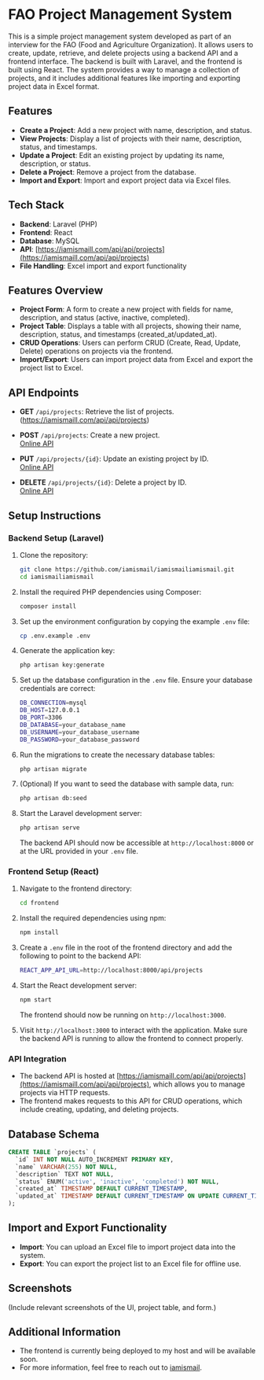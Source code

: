 
# FAO Project Management System

This is a simple project management system developed as part of an interview for the FAO (Food and Agriculture Organization). It allows users to create, update, retrieve, and delete projects using a backend API and a frontend interface. The backend is built with Laravel, and the frontend is built using React. The system provides a way to manage a collection of projects, and it includes additional features like importing and exporting project data in Excel format.

## Features

- **Create a Project**: Add a new project with name, description, and status.
- **View Projects**: Display a list of projects with their name, description, status, and timestamps.
- **Update a Project**: Edit an existing project by updating its name, description, or status.
- **Delete a Project**: Remove a project from the database.
- **Import and Export**: Import and export project data via Excel files.

## Tech Stack

- **Backend**: Laravel (PHP)
- **Frontend**: React
- **Database**: MySQL
- **API**: [https://iamismaill.com/api/api/projects](https://iamismaill.com/api/api/projects)
- **File Handling**: Excel import and export functionality

## Features Overview

- **Project Form**: A form to create a new project with fields for name, description, and status (active, inactive, completed).
- **Project Table**: Displays a table with all projects, showing their name, description, status, and timestamps (created_at/updated_at).
- **CRUD Operations**: Users can perform CRUD (Create, Read, Update, Delete) operations on projects via the frontend.
- **Import/Export**: Users can import project data from Excel and export the project list to Excel.

## API Endpoints

- **GET** `/api/projects`: Retrieve the list of projects.   (https://iamismaill.com/api/api/projects)

- **POST** `/api/projects`: Create a new project.  
  [Online API](https://iamismaill.com/api/api/projects)

- **PUT** `/api/projects/{id}`: Update an existing project by ID.  
  [Online API](https://iamismaill.com/api/api/projects/{id})

- **DELETE** `/api/projects/{id}`: Delete a project by ID.  
  [Online API](https://iamismaill.com/api/api/projects/{id})

## Setup Instructions

### Backend Setup (Laravel)

1. Clone the repository:
   ```bash
   git clone https://github.com/iamismail/iamismailiamismail.git
   cd iamismailiamismail
   ```

2. Install the required PHP dependencies using Composer:
   ```bash
   composer install
   ```

3. Set up the environment configuration by copying the example `.env` file:
   ```bash
   cp .env.example .env
   ```

4. Generate the application key:
   ```bash
   php artisan key:generate
   ```

5. Set up the database configuration in the `.env` file. Ensure your database credentials are correct:
   ```bash
   DB_CONNECTION=mysql
   DB_HOST=127.0.0.1
   DB_PORT=3306
   DB_DATABASE=your_database_name
   DB_USERNAME=your_database_username
   DB_PASSWORD=your_database_password
   ```

6. Run the migrations to create the necessary database tables:
   ```bash
   php artisan migrate
   ```

7. (Optional) If you want to seed the database with sample data, run:
   ```bash
   php artisan db:seed
   ```

8. Start the Laravel development server:
   ```bash
   php artisan serve
   ```

   The backend API should now be accessible at `http://localhost:8000` or at the URL provided in your `.env` file.

### Frontend Setup (React)

1. Navigate to the frontend directory:
   ```bash
   cd frontend
   ```

2. Install the required dependencies using npm:
   ```bash
   npm install
   ```

3. Create a `.env` file in the root of the frontend directory and add the following to point to the backend API:
   ```bash
   REACT_APP_API_URL=http://localhost:8000/api/projects
   ```

4. Start the React development server:
   ```bash
   npm start
   ```

   The frontend should now be running on `http://localhost:3000`.

5. Visit `http://localhost:3000` to interact with the application. Make sure the backend API is running to allow the frontend to connect properly.

### API Integration

- The backend API is hosted at [https://iamismaill.com/api/api/projects](https://iamismaill.com/api/api/projects), which allows you to manage projects via HTTP requests.
- The frontend makes requests to this API for CRUD operations, which include creating, updating, and deleting projects.

## Database Schema

```sql
CREATE TABLE `projects` (
  `id` INT NOT NULL AUTO_INCREMENT PRIMARY KEY,
  `name` VARCHAR(255) NOT NULL,
  `description` TEXT NOT NULL,
  `status` ENUM('active', 'inactive', 'completed') NOT NULL,
  `created_at` TIMESTAMP DEFAULT CURRENT_TIMESTAMP,
  `updated_at` TIMESTAMP DEFAULT CURRENT_TIMESTAMP ON UPDATE CURRENT_TIMESTAMP
);
```

## Import and Export Functionality

- **Import**: You can upload an Excel file to import project data into the system.
- **Export**: You can export the project list to an Excel file for offline use.

## Screenshots

(Include relevant screenshots of the UI, project table, and form.)

## Additional Information

- The frontend is currently being deployed to my host and will be available soon.
- For more information, feel free to reach out to [iamismail](https://iamismaill.com).
